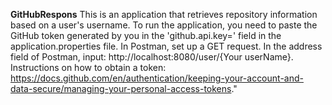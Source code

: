 **GitHubRespons**
This is an application that retrieves repository information based on a user's username.
To run the application, you need to paste the GitHub token generated by you in the 'github.api.key=' field in the application.properties file.
In Postman, set up a GET request. In the address field of Postman, input: http://localhost:8080/user/{Your userName}.
Instructions on how to obtain a token: https://docs.github.com/en/authentication/keeping-your-account-and-data-secure/managing-your-personal-access-tokens."
